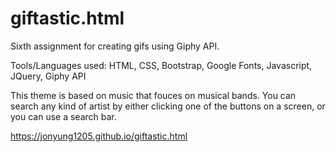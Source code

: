 # giftastic.html

Sixth assignment for creating gifs using Giphy API.

Tools/Languages used: HTML, CSS, Bootstrap, Google Fonts, Javascript, JQuery, Giphy API

This theme is based on music that fouces on musical bands. You can search any kind of artist by either clicking one of the buttons on a screen, or you can use a search bar.

https://jonyung1205.github.io/giftastic.html 


